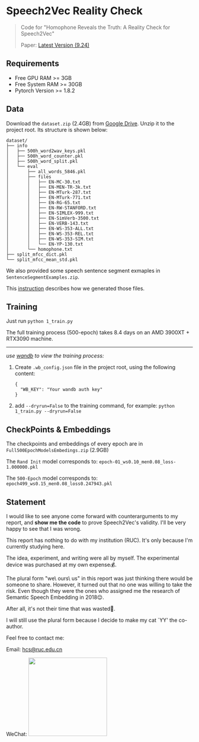 # Speech2Vec Reality Check

> Code for "Homophone Reveals the Truth: A Reality Check for Speech2Vec"
> 
> Paper: [Latest Version (9.24)](https://safe-liar.oss-cn-beijing.aliyuncs.com/Homophone-v9.23.pdf) 

## Requirements

- Free GPU RAM >= 3GB
- Free System RAM >= 30GB
- Pytorch Version >= 1.8.2

## Data

Download the `dataset.zip` (2.4GB) from [Google Drive](https://drive.google.com/drive/folders/1KSWCSttpPOHVaJXJxuqv7U-GCa1n2wJ4?usp=sharing).
Unzip it to the project root. Its structure is shown below:

```
dataset/
├── info
│   ├── 500h_word2wav_keys.pkl
│   ├── 500h_word_counter.pkl
│   ├── 500h_word_split.pkl
│   └── eval
│       ├── all_words_5846.pkl
│       ├── files
│       │   ├── EN-MC-30.txt
│       │   ├── EN-MEN-TR-3k.txt
│       │   ├── EN-MTurk-287.txt
│       │   ├── EN-MTurk-771.txt
│       │   ├── EN-RG-65.txt
│       │   ├── EN-RW-STANFORD.txt
│       │   ├── EN-SIMLEX-999.txt
│       │   ├── EN-SimVerb-3500.txt
│       │   ├── EN-VERB-143.txt
│       │   ├── EN-WS-353-ALL.txt
│       │   ├── EN-WS-353-REL.txt
│       │   ├── EN-WS-353-SIM.txt
│       │   └── EN-YP-130.txt
│       └── homophone.txt
├── split_mfcc_dict.pkl
└── split_mfcc_mean_std.pkl
```

We also provided some speech sentence segment exmaples in `SentenceSegmentExamples.zip`.

This [instruction](jupyters/01_Instruction.ipynb) describes how we generated those files.

## Training

Just run `python 1_train.py`

The full training process (500-epoch) takes 8.4 days on an AMD 3900XT + RTX3090 machine.

----

*use [wandb](https://wandb.ai) to view the training process:*

1. Create  `.wb_config.json`  file in the project root, using the following content:
   
   ```
   {
     "WB_KEY": "Your wandb auth key"
   }
   ```

2. add `--dryrun=False` to the training command, for example:   `python 1_train.py --dryrun=False`

## CheckPoints & Embeddings

The checkpoints and embeddings of every epoch are in `Full500EpochModelsEmbedings.zip` (2.9GB)

The `Rand Init` model corresponds to: `epoch-01_ws0.10_men0.08_loss-1.000000.pkl`

The `500-Epoch` model corresponds to: `epoch499_ws0.15_men0.08_loss0.247943.pkl`

## Statement

I would like to see anyone come forward with counterarguments to my report, and **show me the code** to prove Speech2Vec's validity. I'll be very happy to see that I was wrong.

This report has nothing to do with my institution (RUC). It's only because I'm currently studying here.

The idea, experiment, and writing were all by myself. The experimental device was purchased at my own expense💰.

The plural form "we\ ours\ us" in this report was just thinking there would be someone to share. However, it turned out that no one was willing to take the risk. Even though they were the ones who assigned me the research of Semantic Speech Embedding in 2018😌. 

After all, it's not their time that was wasted🤗.

I will still use the plural form because I decide to make my cat `YY' the co-author.



Feel free to contact me:

Email:  hcs@ruc.edu.cn 

WeChat: 
<img src="https://cdn.huacishu.com/img/202209240747994.jpeg" title="" alt="" width="212">
